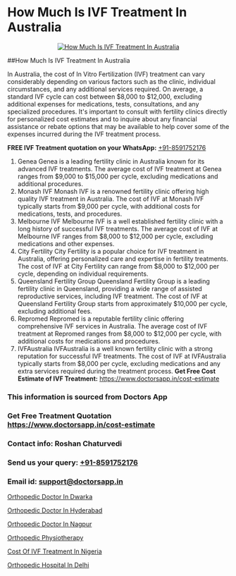 # How Much Is IVF Treatment In Australia

<p align="center">
  <a href="https://doctorsapp.in/treatment/ivf-treatment">
    <img src="https://doctorsapp.co.in/uploads/treatment_image/ICSI.jpg" alt="How Much Is IVF Treatment In Australia">
  </a>
</p>
##How Much Is IVF Treatment In Australia

In Australia, the cost of In Vitro Fertilization (IVF) treatment can vary considerably depending on various factors such as the clinic, individual circumstances, and any additional services required. On average, a standard IVF cycle can cost between $8,000 to $12,000, excluding additional expenses for medications, tests, consultations, and any specialized procedures. It's important to consult with fertility clinics directly for personalized cost estimates and to inquire about any financial assistance or rebate options that may be available to help cover some of the expenses incurred during the IVF treatment process.

**FREE IVF Treatment quotation on your WhatsApp:**  [+91-8591752176](https://api.whatsapp.com/send?phone=8591752176)

1) Genea   Genea is a leading fertility clinic in Australia known for its advanced IVF treatments. The average cost of IVF treatment at Genea ranges from $9,000 to $15,000 per cycle, excluding medications and additional procedures.
2) Monash IVF   Monash IVF is a renowned fertility clinic offering high quality IVF treatment in Australia. The cost of IVF at Monash IVF typically starts from $9,000 per cycle, with additional costs for medications, tests, and procedures.
3) Melbourne IVF   Melbourne IVF is a well established fertility clinic with a long history of successful IVF treatments. The average cost of IVF at Melbourne IVF ranges from $8,000 to $12,000 per cycle, excluding medications and other expenses.
4) City Fertility   City Fertility is a popular choice for IVF treatment in Australia, offering personalized care and expertise in fertility treatments. The cost of IVF at City Fertility can range from $8,000 to $12,000 per cycle, depending on individual requirements.
5) Queensland Fertility Group   Queensland Fertility Group is a leading fertility clinic in Queensland, providing a wide range of assisted reproductive services, including IVF treatment. The cost of IVF at Queensland Fertility Group starts from approximately $10,000 per cycle, excluding additional fees.
6) Repromed   Repromed is a reputable fertility clinic offering comprehensive IVF services in Australia. The average cost of IVF treatment at Repromed ranges from $8,000 to $12,000 per cycle, with additional costs for medications and procedures.
7) IVFAustralia   IVFAustralia is a well known fertility clinic with a strong reputation for successful IVF treatments. The cost of IVF at IVFAustralia typically starts from $8,000 per cycle, excluding medications and any extra services required during the treatment process.
**Get Free Cost Estimate of IVF Treatment:** https://www.doctorsapp.in/cost-estimate

### This information is sourced from Doctors App 
### Get Free Treatment Quotation https://www.doctorsapp.in/cost-estimate
### Contact info: Roshan Chaturvedi 
### Send us your query: [+91-8591752176](https://api.whatsapp.com/send?phone=8591752176) 
### Email id: support@doctorsapp.in

[Orthopedic Doctor In Dwarka](https://www.linkedin.com/pulse/orthopedic-doctor-dwarka-doctorsapp-chittagong-d3poe?trackingId=qvurFQVBM1g%2FEbp%2FxA0PLg%3D%3D&lipi=urn%3Ali%3Apage%3Ad_flagship3_company_admin%3BddPc4oDaSTuh6mJcYb9fAg%3D%3D)

[Orthopedic Doctor In Hyderabad](https://www.linkedin.com/pulse/orthopedic-doctor-hyderabad-doctorsapp-khulna-ofd5e?trackingId=EZ9Y1jSkx7A%2FewaFK33zSw%3D%3D&lipi=urn%3Ali%3Apage%3Ad_flagship3_company_admin%3BEfzsr1%2BmQ6eR1XkJR7MU1A%3D%3D)

[Orthopedic Doctor In Nagpur](https://medium.com/@vimalrana22/orthopedic-doctor-in-nagpur-fb86f7f294aa)

[Orthopedic Physiotherapy](https://medium.com/@vimalrana22/orthopedic-physiotherapy-591046fcb03b)

[Cost Of IVF Treatment In Nigeria](https://doctors-apps.github.io/doctorsapp/cost-of-ivf-treatment-in-nigeria)

[Orthopedic Hospital In Delhi](https://doctors-apps.github.io/doctorsapp/orthopedic-hospital-in-delhi)


